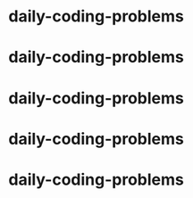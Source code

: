 # daily-coding-problems
# daily-coding-problems
# daily-coding-problems
# daily-coding-problems
# daily-coding-problems
